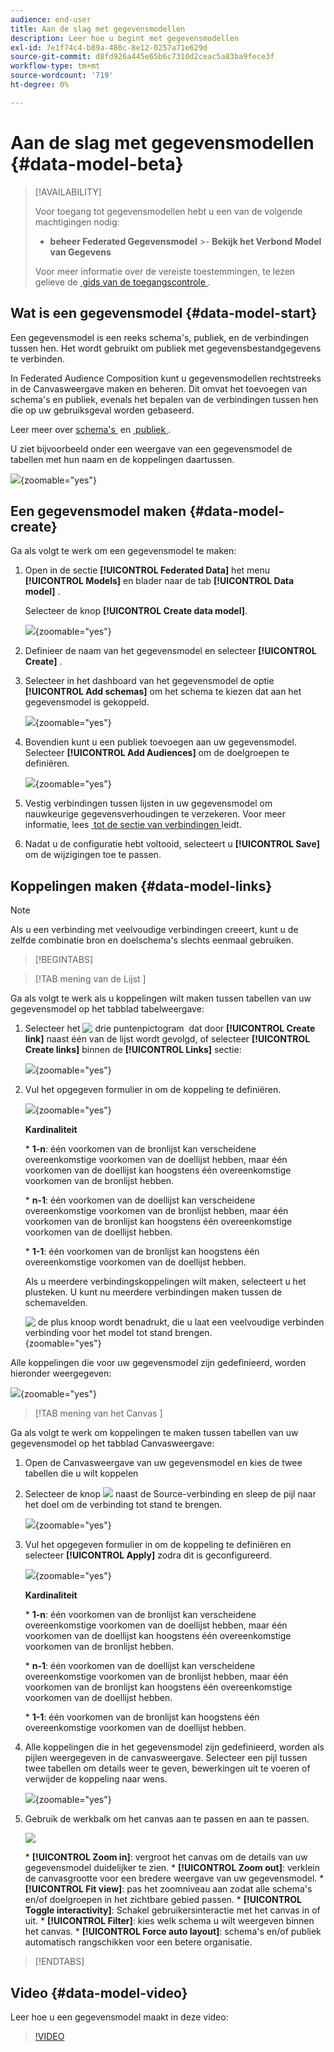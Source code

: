 ```yaml
---
audience: end-user
title: Aan de slag met gegevensmodellen
description: Leer hoe u begint met gegevensmodellen
exl-id: 7e1f74c4-b89a-480c-8e12-0257a71e629d
source-git-commit: d8fd926a445e65b6c7310d2ceac5a83ba9fece3f
workflow-type: tm+mt
source-wordcount: '719'
ht-degree: 0%

---
```



# Aan de slag met gegevensmodellen {#data-model-beta}

>[!AVAILABILITY]
>
>Voor toegang tot gegevensmodellen hebt u een van de volgende machtigingen nodig:
>
>- **beheer Federated Gegevensmodel**
>&#x200B;>- **Bekijk het Verbond Model van Gegevens**
>
>Voor meer informatie over de vereiste toestemmingen, te lezen gelieve de [&#x200B; gids van de toegangscontrole &#x200B;](/help/governance-privacy-security/access-control.md).

## Wat is een gegevensmodel {#data-model-start}

Een gegevensmodel is een reeks schema&#39;s, publiek, en de verbindingen tussen hen. Het wordt gebruikt om publiek met gegevensbestandgegevens te verbinden.

In Federated Audience Composition kunt u gegevensmodellen rechtstreeks in de Canvasweergave maken en beheren. Dit omvat het toevoegen van schema&#39;s en publiek, evenals het bepalen van de verbindingen tussen hen die op uw gebruiksgeval worden gebaseerd.

Leer meer over [&#x200B; schema&#39;s &#x200B;](../customer/schemas.md#schema-start) en [&#x200B; publiek &#x200B;](../start/audiences.md).

U ziet bijvoorbeeld onder een weergave van een gegevensmodel de tabellen met hun naam en de koppelingen daartussen.

![](assets/datamodel.png){zoomable="yes"}

## Een gegevensmodel maken {#data-model-create}

Ga als volgt te werk om een gegevensmodel te maken:

1. Open in de sectie **[!UICONTROL Federated Data]** het menu **[!UICONTROL Models]** en blader naar de tab **[!UICONTROL Data model]** .

   Selecteer de knop **[!UICONTROL Create data model]**.

   ![](assets/datamodel_create.png){zoomable="yes"}

2. Definieer de naam van het gegevensmodel en selecteer **[!UICONTROL Create]** .

3. Selecteer in het dashboard van het gegevensmodel de optie **[!UICONTROL Add schemas]** om het schema te kiezen dat aan het gegevensmodel is gekoppeld.

   ![](assets/datamodel_schemas.png){zoomable="yes"}

4. Bovendien kunt u een publiek toevoegen aan uw gegevensmodel. Selecteer **[!UICONTROL Add Audiences]** om de doelgroepen te definiëren.

   ![](assets/datamodel-audiences.png){zoomable="yes"}

5. Vestig verbindingen tussen lijsten in uw gegevensmodel om nauwkeurige gegevensverhoudingen te verzekeren. Voor meer informatie, lees [&#x200B; tot de sectie van verbindingen &#x200B;](#data-model-links) leidt.

6. Nadat u de configuratie hebt voltooid, selecteert u **[!UICONTROL Save]** om de wijzigingen toe te passen.

## Koppelingen maken {#data-model-links}

>[!NOTE]
>
>Als u een verbinding met veelvoudige verbindingen creeert, kunt u de zelfde combinatie bron en doelschema&#39;s slechts eenmaal gebruiken.

>[!BEGINTABS]

>[!TAB  mening van de Lijst ]

Ga als volgt te werk als u koppelingen wilt maken tussen tabellen van uw gegevensmodel op het tabblad tabelweergave:

1. Selecteer het ![&#x200B; drie puntenpictogram &#x200B;](/help/assets/icons/more.png) dat door **[!UICONTROL Create link]** naast één van de lijst wordt gevolgd, of selecteer **[!UICONTROL Create links]** binnen de **[!UICONTROL Links]** sectie:

   ![](assets/datamodel_createlinks.png){zoomable="yes"}

2. Vul het opgegeven formulier in om de koppeling te definiëren.

   ![](assets/datamodel_link.png){zoomable="yes"}

   **Kardinaliteit**

   &#x200B;* **1-n**: één voorkomen van de bronlijst kan verscheidene overeenkomstige voorkomen van de doellijst hebben, maar één voorkomen van de doellijst kan hoogstens één overeenkomstige voorkomen van de bronlijst hebben.

   &#x200B;* **n-1**: één voorkomen van de doellijst kan verscheidene overeenkomstige voorkomen van de bronlijst hebben, maar één voorkomen van de bronlijst kan hoogstens één overeenkomstige voorkomen van de doellijst hebben.

   &#x200B;* **1-1**: één voorkomen van de bronlijst kan hoogstens één overeenkomstige voorkomen van de doellijst hebben.

   Als u meerdere verbindingskoppelingen wilt maken, selecteert u het plusteken. U kunt nu meerdere verbindingen maken tussen de schemavelden.

   ![&#x200B; de plus knoop wordt benadrukt, die u laat een veelvoudige verbinden verbinding voor het model tot stand brengen.](assets/multi-join.png){zoomable="yes"}

Alle koppelingen die voor uw gegevensmodel zijn gedefinieerd, worden hieronder weergegeven:

![](assets/datamodel_alllinks.png){zoomable="yes"}

>[!TAB  mening van het Canvas ]

Ga als volgt te werk om koppelingen te maken tussen tabellen van uw gegevensmodel op het tabblad Canvasweergave:

1. Open de Canvasweergave van uw gegevensmodel en kies de twee tabellen die u wilt koppelen

2. Selecteer de knop ![](assets/do-not-localize/Smock_AddCircle_18_N.svg) naast de Source-verbinding en sleep de pijl naar het doel om de verbinding tot stand te brengen.

   ![](assets/datamodel.gif){zoomable="yes"}

3. Vul het opgegeven formulier in om de koppeling te definiëren en selecteer **[!UICONTROL Apply]** zodra dit is geconfigureerd.

   ![](assets/datamodel-canvas-1.png){zoomable="yes"}

   **Kardinaliteit**

   &#x200B;* **1-n**: één voorkomen van de bronlijst kan verscheidene overeenkomstige voorkomen van de doellijst hebben, maar één voorkomen van de doellijst kan hoogstens één overeenkomstige voorkomen van de bronlijst hebben.

   &#x200B;* **n-1**: één voorkomen van de doellijst kan verscheidene overeenkomstige voorkomen van de bronlijst hebben, maar één voorkomen van de bronlijst kan hoogstens één overeenkomstige voorkomen van de doellijst hebben.

   &#x200B;* **1-1**: één voorkomen van de bronlijst kan hoogstens één overeenkomstige voorkomen van de doellijst hebben.

4. Alle koppelingen die in het gegevensmodel zijn gedefinieerd, worden als pijlen weergegeven in de canvasweergave. Selecteer een pijl tussen twee tabellen om details weer te geven, bewerkingen uit te voeren of verwijder de koppeling naar wens.

   ![](assets/datamodel-canvas-2.png){zoomable="yes"}

5. Gebruik de werkbalk om het canvas aan te passen en aan te passen.

   ![](assets/datamodel-canvas-3.png)

   &#x200B;* **[!UICONTROL Zoom in]**: vergroot het canvas om de details van uw gegevensmodel duidelijker te zien.
   &#x200B;* **[!UICONTROL Zoom out]**: verklein de canvasgrootte voor een bredere weergave van uw gegevensmodel.
   &#x200B;* **[!UICONTROL Fit view]**: pas het zoomniveau aan zodat alle schema&#39;s en/of doelgroepen in het zichtbare gebied passen.
   &#x200B;* **[!UICONTROL Toggle interactivity]**: Schakel gebruikersinteractie met het canvas in of uit.
   &#x200B;* **[!UICONTROL Filter]**: kies welk schema u wilt weergeven binnen het canvas.
   &#x200B;* **[!UICONTROL Force auto layout]**: schema&#39;s en/of publiek automatisch rangschikken voor een betere organisatie.

>[!ENDTABS]

## Video {#data-model-video}

Leer hoe u een gegevensmodel maakt in deze video:

>[!VIDEO](https://video.tv.adobe.com/v/3432020)
